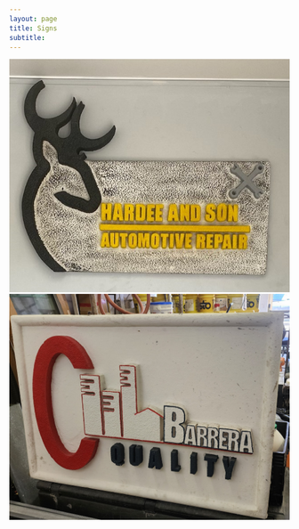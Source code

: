 ```yaml
---
layout: page
title: Signs
subtitle: 
---
```

![Sigh Hardee](assets/img/sign_hardee.png)
![Sign_Barrera](assets/img/Sign_2.jpg)

